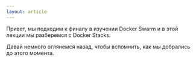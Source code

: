 ```yaml
---
layout: article
---
```


Привет, мы подходим к финалу в изучении Docker Swarm и в этой лекции мы разберемся с Docker Stacks. 

Давай немного оглянемся назад, чтобы вспомнить, как мы добрались до этого момента.
